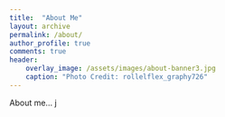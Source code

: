 ```yaml
---
title:  "About Me"
layout: archive
permalink: /about/
author_profile: true
comments: true
header:
    overlay_image: /assets/images/about-banner3.jpg
    caption: "Photo Credit: rollelflex_graphy726"
---
```


About me... j